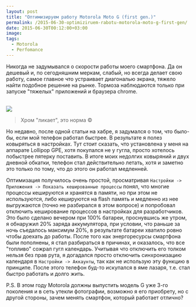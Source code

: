 ```yaml
---
layout: post
title: "Оптимизируем работу Motorola Moto G (first gen.)"
permalink: /2015-06-30-optimiziruem-rabotu-motorola-moto-g-first-gen/
date: 2015-06-30T00:12:00+03:00
image:
tags:
  - Motorola
  - Perfomance
---
```


Никогда не задумывался о скорости работы моего смартфона. Да он дешевый и, по сегодняшним меркам, слабый, но всегда делает свою работу, самое главное что устраивает диагональю экрана, тяжело найти подобное решение на рынке. Тормоза наблюдаются только при запуске "тяжелых" приложений и браузера chrome.

<br>
<img src="https://farm6.staticflickr.com/5765/21466131880_c8105ca169_o.jpg">
<br>

> Хром "ликает", это норма ©

Но недавно, после одной статьи на хабре, я задумался о том, что было-бы, если мой телефон работал быстрее. В результате я полез ковыряться в настройках. Тут стоит сказать, что установлена у меня на аппарате Lollipop GPE, хотя покупался не у гугла, просто хотелось побыстрее пятерку поставить. В итоге моих недолгих ковыряний и двух дневной обкатки, телефон стал действительно летать, хотя и заметно это только по тому, что до этого он работал медленней.

Оптимизация получилось очень простой, просматривая `Настройки -> Приложения -> Показать кешированные процессы` понял, что многие процессы кешируются и хранятся в памяти, но при этом не используются, либо кешируются на flash память и медленно из нее выгружаются (точно не разбирался в этом вопросе) и попробовал отключить кеширование процессов в настройках для разработчиков. Это было сделано вечером при 100% батареи, проснувшись же утром, я обнаружил 20% заряда аккумулятора, при условии, что раньше за ночь съедалось максимум 20%, в результате батареи хватило ровно чтобы доехать до работы. После того как энергоресурсы смартфона были пополнены, я стал разбираться в причинах, и оказалось, что все "топливо" сожрал гугл календарь. Учитывая что отключить его толком нельзя без прав рута, я догадался просто отключить синхронизацию календаря в `Настройки -> Аккаунты`, так как не использую эту функцию в принципе. После этого телефон буд-то искупался в яме лазаря, т.е. стал быстро работать и долго жить.

P.S. В этом году Motorola должны выпустить модель G уже 3-го поколения и в сеть утекли фотографии, возможно я его приобрету, но с другой стороны, зачем менять смартфон, который работает отлично?
